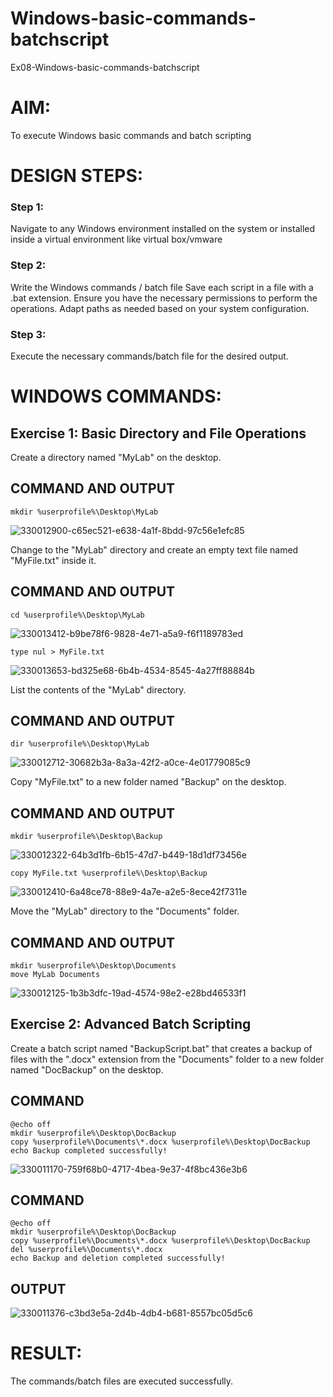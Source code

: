 # Windows-basic-commands-batchscript
Ex08-Windows-basic-commands-batchscript

# AIM:
To execute Windows basic commands and batch scripting

# DESIGN STEPS:

### Step 1:

Navigate to any Windows environment installed on the system or installed inside a virtual environment like virtual box/vmware 

### Step 2:

Write the Windows commands / batch file
Save each script in a file with a .bat extension.
Ensure you have the necessary permissions to perform the operations.
Adapt paths as needed based on your system configuration.
### Step 3:

Execute the necessary commands/batch file for the desired output. 




# WINDOWS COMMANDS:
## Exercise 1: Basic Directory and File Operations
Create a directory named "MyLab" on the desktop.


## COMMAND AND OUTPUT
```
mkdir %userprofile%\Desktop\MyLab
```

![330012900-c65ec521-e638-4a1f-8bdd-97c56e1efc85](https://github.com/user-attachments/assets/11c78cfc-871d-42bc-a4cb-601766ee387b)



Change to the "MyLab" directory and create an empty text file named "MyFile.txt" inside it.


## COMMAND AND OUTPUT
```
cd %userprofile%\Desktop\MyLab
```
![330013412-b9be78f6-9828-4e71-a5a9-f6f1189783ed](https://github.com/user-attachments/assets/800bdcc4-f13c-421a-b084-6f004c4416f1)
```
type nul > MyFile.txt
```

![330013653-bd325e68-6b4b-4534-8545-4a27ff88884b](https://github.com/user-attachments/assets/efcb5f41-93b4-48d3-9a8d-f1c140eb39ac)



List the contents of the "MyLab" directory.


## COMMAND AND OUTPUT
```
dir %userprofile%\Desktop\MyLab
```

![330012712-30682b3a-8a3a-42f2-a0ce-4e01779085c9](https://github.com/user-attachments/assets/7bd7c18b-3a0f-46d1-a033-561a38eef4d9)




Copy "MyFile.txt" to a new folder named "Backup" on the desktop.

## COMMAND AND OUTPUT
```
mkdir %userprofile%\Desktop\Backup
```

![330012322-64b3d1fb-6b15-47d7-b449-18d1df73456e](https://github.com/user-attachments/assets/4509d3e5-08ac-4217-9db5-0adbb71c4491)
```
copy MyFile.txt %userprofile%\Desktop\Backup
```

![330012410-6a48ce78-88e9-4a7e-a2e5-8ece42f7311e](https://github.com/user-attachments/assets/f3e23263-e0ab-4117-b517-dee3301a57e7)


Move the "MyLab" directory to the "Documents" folder.


## COMMAND AND OUTPUT
```
mkdir %userprofile%\Desktop\Documents
move MyLab Documents
```

![330012125-1b3b3dfc-19ad-4574-98e2-e28bd46533f1](https://github.com/user-attachments/assets/5b659bf2-ede0-428d-811f-a47500bfec7a)



## Exercise 2: Advanced Batch Scripting
Create a batch script named "BackupScript.bat" that creates a backup of files with the ".docx" extension from the "Documents" folder to a new folder named "DocBackup" on the desktop.

 ## COMMAND
 ```
@echo off
mkdir %userprofile%\Desktop\DocBackup
copy %userprofile%\Documents\*.docx %userprofile%\Desktop\DocBackup
echo Backup completed successfully!
```

![330011170-759f68b0-4717-4bea-9e37-4f8bc436e3b6](https://github.com/user-attachments/assets/6c321598-bdec-496a-bcbe-a2ed419dc95f)


 ## COMMAND
```
@echo off
mkdir %userprofile%\Desktop\DocBackup
copy %userprofile%\Documents\*.docx %userprofile%\Desktop\DocBackup
del %userprofile%\Documents\*.docx
echo Backup and deletion completed successfully!
```

 


## OUTPUT


![330011376-c3bd3e5a-2d4b-4db4-b681-8557bc05d5c6](https://github.com/user-attachments/assets/46222b08-27be-4efa-90fe-f244354890da)



# RESULT:
The commands/batch files are executed successfully.

